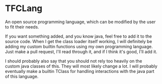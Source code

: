 # TFCLang
An open source programming language, which can be modified by the user to fit their needs.

If you want something added, and you know java, feel free to add it to the source code.
When I get the class loader itself working, I will definitely be adding my custom builtin functions using my own programming language.
Just make a pull request, I'll read through it, and if I think it's good, I'll add it.

I should probably also say that you should not rely too heavily on the custom java classes of this. They will most likely change a lot.
I will probably eventually make a builtin TClass for handling interactions with the java part of this language.
